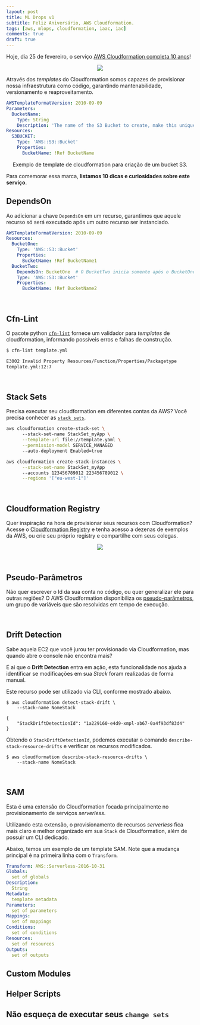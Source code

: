 ```yaml
---
layout: post
title: ML Drops v1
subtitle: Feliz Aniversário, AWS Cloudformation.
tags: [aws, mlops, cloudformation, iaac, iac]
comments: true
draft: true
---
```


Hoje, dia 25 de fevereiro, o serviço [AWS Cloudformation completa 10 anos](https://aws.amazon.com/pt/about-aws/whats-new/2011/02/25/introducing-aws-cloudformation/)!

<p style="text-align: center"><img src="https://i.imgur.com/MsaN5cz.png"></p>

Através dos *templates* do Cloudformation somos capazes de provisionar nossa infraestrutura como código, garantindo mantenabilidade, versionamento e reaproveitamento.

```yaml
AWSTemplateFormatVersion: 2010-09-09
Parameters:
  BucketName:
    Type: String
    Description: 'The name of the S3 Bucket to create, make this unique'
Resources:
  S3BUCKET:
    Type: 'AWS::S3::Bucket'
    Properties:
      BucketName: !Ref BucketName
```
<p style="text-align: center; margin: 0">Exemplo de template de cloudformation para criação de um bucket S3.</p>

Para comemorar essa marca, **listamos 10 dicas e curiosidades sobre este serviço**.

## DependsOn

Ao adicionar a chave `DependsOn` em um recurso, garantimos que aquele recurso só será executado após um outro recurso ser instanciado.

```yaml
AWSTemplateFormatVersion: 2010-09-09
Resources:
  BucketOne:
    Type: 'AWS::S3::Bucket'
    Properties:
      BucketName: !Ref BucketName1
  BucketTwo:
    DependsOn: BucketOne  # O BucketTwo inicia somente após o BucketOne 
    Type: 'AWS::S3::Bucket'
    Properties:
      BucketName: !Ref BucketName2
```
<br>

## Cfn-Lint

O pacote python [`cfn-lint`](https://pypi.org/project/cfn-lint/) fornece um validador para *templates* de cloudformation, informando possíveis erros e falhas de construção.

```sh
$ cfn-lint template.yml

E3002 Invalid Property Resources/Function/Properties/Packagetype
template.yml:12:7
```

<br>

## Stack Sets

Precisa executar seu cloudformation em diferentes contas da AWS? Você precisa conhecer as [`stack sets`](https://docs.aws.amazon.com/AWSCloudFormation/latest/UserGuide/stacksets-concepts.html).

```sh
aws cloudformation create-stack-set \ 
      --stack-set-name StackSet_myApp \
      --template-url file://template.yaml \
      --permission-model SERVICE_MANAGED 
      --auto-deployment Enabled=true

aws cloudformation create-stack-instances \
      --stack-set-name StackSet_myApp 
      --accounts 123456789012 223456789012 \
      --regions '["eu-west-1"]'
```

<br>

## Cloudformation Registry

Quer inspiração na hora de provisionar seus recursos com Cloudformation? Acesse o [Cloudformation Registry](https://www.google.com/search?channel=fs&client=ubuntu&q=cloudformation+registry) e tenha acesso a dezenas de exemplos da AWS, ou crie seu próprio registry e compartilhe com seus colegas.

<p style="text-align: center"><img src="https://i.imgur.com/v1HGHdD.png"></p>

<br>

## Pseudo-Parâmetros

Não quer escrever o Id da sua conta no código, ou quer generalizar ele para outras regiões? O AWS Cloudformation disponibiliza os [pseudo-parâmetros](https://docs.aws.amazon.com/AWSCloudFormation/latest/UserGuide/pseudo-parameter-reference.html), um grupo de variáveis que são resolvidas em tempo de execução.

<br>

## Drift Detection

Sabe aquela EC2 que você jurou ter provisionado via Cloudformation, mas quando abre o console não encontra mais?

É ai que o **Drift Detection** entra em ação, esta funcionalidade nos ajuda a identificar se modificações em sua *Stack* foram realizadas de forma manual.

Este recurso pode ser utilizado via CLI, conforme mostrado abaixo.

```console
$ aws cloudformation detect-stack-drift \
    --stack-name NomeStack

{
    "StackDriftDetectionId": "1a229160-e4d9-xmpl-ab67-0a4f93df83d4"
}
```
Obtendo o `StackDriftDetectionId`, podemos executar o comando `describe-stack-resource-drifts` e verificar os recursos modificados.

```console
$ aws cloudformation describe-stack-resource-drifts \
    --stack-name NomeStack
```
<br>

## SAM

Esta é uma extensão do Cloudformation focada principalmente no provisionamento de serviços *serverless*.

Utilizando esta extensão, o provisionamento de recursos *serverless* fica mais claro e melhor organizado em sua `Stack` de Cloudformation, além de possuir um CLI dedicado.

Abaixo, temos um exemplo de um template SAM. Note que a mudança principal é na primeira linha com o `Transform`.

```yaml
Transform: AWS::Serverless-2016-10-31
Globals:
  set of globals
Description:
  String
Metadata:
  template metadata
Parameters:
  set of parameters
Mappings:
  set of mappings
Conditions:
  set of conditions
Resources:
  set of resources
Outputs:
  set of outputs
```

## Custom Modules

## Helper Scripts

## Não esqueça de executar seus `change sets`